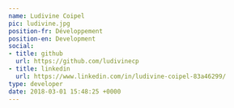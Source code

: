 ```yaml
---
name: Ludivine Coipel
pic: ludivine.jpg
position-fr: Développement
position-en: Development
social:
- title: github
  url: https://github.com/ludivinecp
- title: linkedin
  url: https://www.linkedin.com/in/ludivine-coipel-83a46299/
type: developer
date: 2018-03-01 15:48:25 +0000
---
```

